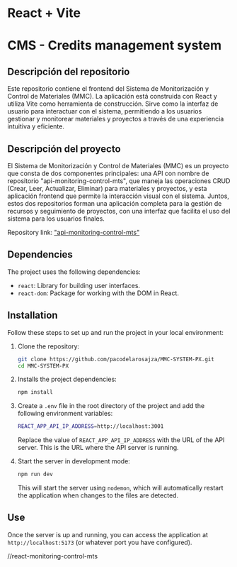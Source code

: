 # React + Vite
# CMS - Credits management system

## Descripción del repositorio

Este repositorio contiene el frontend del Sistema de Monitorización y Control de Materiales (MMC). La aplicación está construida con React y utiliza Vite como herramienta de construcción. Sirve como la interfaz de usuario para interactuar con el sistema, permitiendo a los usuarios gestionar y monitorear materiales y proyectos a través de una experiencia intuitiva y eficiente.

## Descripción del proyecto 

El Sistema de Monitorización y Control de Materiales (MMC) es un proyecto que consta de dos componentes principales: una API con nombre de repositorio "api-monitoring-control-mts", que maneja las operaciones CRUD (Crear, Leer, Actualizar, Eliminar) para materiales y proyectos, y esta aplicación frontend que permite la interacción visual con el sistema. Juntos, estos dos repositorios forman una aplicación completa para la gestión de recursos y seguimiento de proyectos, con una interfaz que facilita el uso del sistema para los usuarios finales.

Repository link: ["api-monitoring-control-mts"](https://github.com/GlzLXochitl/api-monitoring-control-mts.git) 

## Dependencies

The project uses the following dependencies:

- `react`: Library for building user interfaces.
- `react-dom`: Package for working with the DOM in React.

## Installation

Follow these steps to set up and run the project in your local environment:

1. Clone the repository:

   ```sh
   git clone https://github.com/pacodelarosajza/MMC-SYSTEM-PX.git
   cd MMC-SYSTEM-PX
   ```

2. Installs the project dependencies:

   ```sh
   npm install
   ```

3. Create a `.env` file in the root directory of the project and add the following environment variables:

   ```sh
   REACT_APP_API_IP_ADDRESS=http://localhost:3001
   ```

   Replace the value of `REACT_APP_API_IP_ADDRESS` with the URL of the API server. This is the URL where the API server is running.


4. Start the server in development mode:

   ```sh
   npm run dev
   ```

   This will start the server using `nodemon`, which will automatically restart the application when changes to the files are detected.

## Use

Once the server is up and running, you can access the application at `http://localhost:5173` (or whatever port you have configured).

//react-monitoring-control-mts